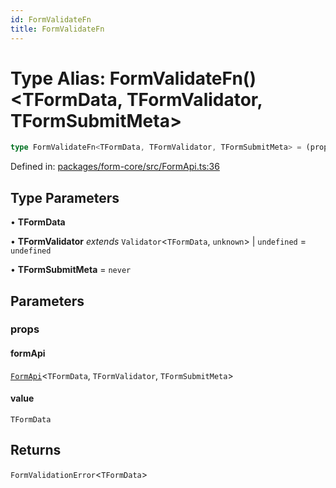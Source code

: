 ```yaml
---
id: FormValidateFn
title: FormValidateFn
---
```


# Type Alias: FormValidateFn()\<TFormData, TFormValidator, TFormSubmitMeta\>

```ts
type FormValidateFn<TFormData, TFormValidator, TFormSubmitMeta> = (props) => FormValidationError<TFormData>;
```

Defined in: [packages/form-core/src/FormApi.ts:36](https://github.com/TanStack/form/blob/main/packages/form-core/src/FormApi.ts#L36)

## Type Parameters

• **TFormData**

• **TFormValidator** *extends* `Validator`\<`TFormData`, `unknown`\> \| `undefined` = `undefined`

• **TFormSubmitMeta** = `never`

## Parameters

### props

#### formApi

[`FormApi`](../classes/formapi.md)\<`TFormData`, `TFormValidator`, `TFormSubmitMeta`\>

#### value

`TFormData`

## Returns

`FormValidationError`\<`TFormData`\>

